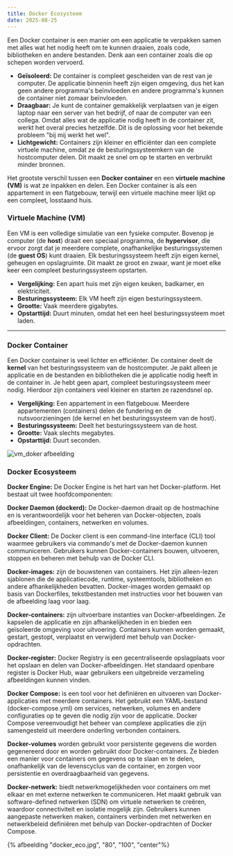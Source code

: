 ```yaml
---
title: Docker Ecosysteem
date: 2025-08-25
---
```


Een Docker container is een manier om een applicatie te verpakken samen met alles wat het nodig heeft om te kunnen draaien, zoals code, bibliotheken en andere bestanden. Denk aan een container zoals die op schepen worden vervoerd.

* **Geïsoleerd:** De container is compleet gescheiden van de rest van je computer. De applicatie binnenin heeft zijn eigen omgeving, dus het kan geen andere programma's beïnvloeden en andere programma's kunnen de container niet zomaar beïnvloeden.
* **Draagbaar:** Je kunt de container gemakkelijk verplaatsen van je eigen laptop naar een server van het bedrijf, of naar de computer van een collega. Omdat alles wat de applicatie nodig heeft in de container zit, werkt het overal precies hetzelfde. Dit is de oplossing voor het bekende probleem "bij mij werkt het wel".
* **Lichtgewicht:** Containers zijn kleiner en efficiënter dan een complete virtuele machine, omdat ze de besturingssysteemkern van de hostcomputer delen. Dit maakt ze snel om op te starten en verbruikt minder bronnen.


Het grootste verschil tussen een **Docker container** en een **virtuele machine (VM)** is wat ze inpakken en delen. Een Docker container is als een appartement in een flatgebouw, terwijl een virtuele machine meer lijkt op een compleet, losstaand huis.

### Virtuele Machine (VM)
Een VM is een volledige simulatie van een fysieke computer. Bovenop je computer (de **host**) draait een speciaal programma, de **hypervisor**, die ervoor zorgt dat je meerdere complete, onafhankelijke besturingssystemen (de **guest OS**) kunt draaien. Elk besturingssysteem heeft zijn eigen kernel, geheugen en opslagruimte. Dit maakt ze groot en zwaar, want je moet elke keer een compleet besturingssysteem opstarten.

* **Vergelijking:** Een apart huis met zijn eigen keuken, badkamer, en elektriciteit.
* **Besturingssysteem:** Elk VM heeft zijn eigen besturingssysteem.
* **Grootte:** Vaak meerdere gigabytes.
* **Opstarttijd:** Duurt minuten, omdat het een heel besturingssysteem moet laden.

***

### Docker Container
Een Docker container is veel lichter en efficiënter. De container deelt de **kernel** van het besturingssysteem van de hostcomputer. Je pakt alleen je applicatie en de bestanden en bibliotheken die je applicatie nodig heeft in de container in. Je hebt geen apart, compleet besturingssysteem meer nodig. Hierdoor zijn containers veel kleiner en starten ze razendsnel op.

* **Vergelijking:** Een appartement in een flatgebouw. Meerdere appartementen (containers) delen de fundering en de nutsvoorzieningen (de kernel en het besturingssysteem van de host).
* **Besturingssysteem:** Deelt het besturingssysteem van de host.
* **Grootte:** Vaak slechts megabytes.
* **Opstarttijd:** Duurt seconden.


<img src="/_assets/vm_docker.png" eleventy:widths="400" alt="vm_doker afbeelding">

### Docker Ecosysteem

**Docker Engine:** De Docker Engine is het hart van het Docker-platform. Het bestaat uit twee hoofdcomponenten:

**Docker Daemon (dockerd):** De Docker-daemon draait op de hostmachine en is verantwoordelijk voor het beheren van Docker-objecten, zoals afbeeldingen, containers, netwerken en volumes.

**Docker Client:** De Docker client is een command-line interface (CLI) tool waarmee gebruikers via commando's met de Docker-daemon kunnen communiceren. Gebruikers kunnen Docker-containers bouwen, uitvoeren, stoppen en beheren met behulp van de Docker CLI.


**Docker-images:** zijn de bouwstenen van containers. Het zijn alleen-lezen sjablonen die de applicatiecode, runtime, systeemtools, bibliotheken en andere afhankelijkheden bevatten. Docker-images worden gemaakt op basis van Dockerfiles, tekstbestanden met instructies voor het bouwen van de afbeelding laag voor laag.

**Docker-containers:** zijn uitvoerbare instanties van Docker-afbeeldingen. Ze kapselen de applicatie en zijn afhankelijkheden in en bieden een geïsoleerde omgeving voor uitvoering. Containers kunnen worden gemaakt, gestart, gestopt, verplaatst en verwijderd met behulp van Docker-opdrachten.

**Docker-register:** Docker Registry is een gecentraliseerde opslagplaats voor het opslaan en delen van Docker-afbeeldingen. Het standaard openbare register is Docker Hub, waar gebruikers een uitgebreide verzameling afbeeldingen kunnen vinden.


**Docker Compose:** is een tool voor het definiëren en uitvoeren van Docker-applicaties met meerdere containers. Het gebruikt een YAML-bestand (docker-compose.yml) om services, netwerken, volumes en andere configuraties op te geven die nodig zijn voor de applicatie. Docker Compose vereenvoudigt het beheer van complexe applicaties die zijn samengesteld uit meerdere onderling verbonden containers.


**Docker-volumes** worden gebruikt voor persistente gegevens die worden gegenereerd door en worden gebruikt door Docker-containers. Ze bieden een manier voor containers om gegevens op te slaan en te delen, onafhankelijk van de levenscyclus van de container, en zorgen voor persistentie en overdraagbaarheid van gegevens.


**Docker-netwerk:** biedt netwerkmogelijkheden voor containers om met elkaar en met externe netwerken te communiceren. Het maakt gebruik van software-defined netwerken (SDN) om virtuele netwerken te creëren, waardoor connectiviteit en isolatie mogelijk zijn. Gebruikers kunnen aangepaste netwerken maken, containers verbinden met netwerken en netwerkbeleid definiëren met behulp van Docker-opdrachten of Docker Compose.

{% afbeelding "docker_eco.jpg", "80", "100", "center"%}
